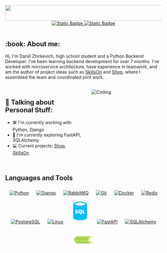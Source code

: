 <div align="center">
  <img src="https://readme-typing-svg.herokuapp.com/?lines=Hello,+There!+👋;I'm+Daniil+Zhirkevich;Nice+to+meet+you!&center=true&size=30" align="center" height="50" width="600" />
</div>

<div align="center">
  <a href="https://www.linkedin.com/in/daniil-zhirkevich-673b57322/">
    <img alt="Static Badge" src="https://img.shields.io/badge/LinkedIn-blue?style=for-the-badge&logo=linkedin" />
  </a>
  <a href="https://t.me/lzjs24">
    <img alt="Static Badge" src="https://img.shields.io/badge/Telegram-%2300BFFF?style=for-the-badge&logo=telegram&logoColor=white" />
  </a>
</div>

<br />

<div>
  <h2>:book: About me:</h2>
  <p>Hi, I'm Daniil Zhirkevich, high school student and a Python Backend Developer. I've been learning backend development for over 7 months. I've worked with microservice architecture, have experience in teamwork, and am the author of project ideas such as <a href="https://github.com/Vae1ocks/SkillsOn">SkillsOn</a> and <a href="https://github.com/Vae1ocks/Shop">Shop</a>, where I assembled the team and coordinated joint work.</p>
</div>

<br />

<div style="display: flex; justify-content: space-between; align-items: flex-start;">
  <div style="width: 50%;">
    <h2>🔨 Talking about Personal Stuff:</h2>
    <ul>
      <li>🛠 I'm currently working with Python, Django</li>
      <li>🚀 I'm currently exploring FastAPI, SQLAlchemy</li>
      <li>💻 Current projects: <a href="https://github.com/Vae1ocks/Shop">Shop</a>, <a href="https://github.com/Vae1ocks/SkillsOn">SkillsOn</a></li>
    </ul>
  </div>

  <div style="width: 45%; margin-left: 20px;">
    <img src="https://raw.githubusercontent.com/iampavangandhi/iampavangandhi/master/gifs/coder.gif" alt="Coding" style="width: 100%;" />
  </div>
</div>


<br />

## Languages and Tools
<div align="center">
  <a href="https://www.python.org/" target="_blank"><img style="margin: 10px" src="https://profilinator.rishav.dev/skills-assets/python-original.svg" alt="Python" height="60" /></a>
  <a href="https://www.djangoproject.com/" target="_blank"><img style="margin: 10px" src="https://profilinator.rishav.dev/skills-assets/django-original.svg" alt="Django" height="60" /></a>
  <a href="https://www.rabbitmq.com/" target="_blank"><img style="margin: 10px" src="https://profilinator.rishav.dev/skills-assets/rabbitmq-icon.svg" alt="RabbitMQ" height="60" /></a>
  <a href="https://github.com/" target="_blank"><img style="margin: 10px" src="https://profilinator.rishav.dev/skills-assets/git-scm-icon.svg" alt="Git" height="60" /></a>
  <a href="https://www.docker.com/" target="_blank"><img style="margin: 10px" src="https://profilinator.rishav.dev/skills-assets/docker-original-wordmark.svg" alt="Docker" height="60" /></a>
  <a href="https://redis.io/" target="_blank"><img style="margin: 10px" src="https://profilinator.rishav.dev/skills-assets/redis-original-wordmark.svg" alt="Redis" height="60" /></a>
  <a href="https://www.postgresql.org/" target="_blank"><img style="margin: 10px" src="https://profilinator.rishav.dev/skills-assets/postgresql-original-wordmark.svg" alt="PostgreSQL" height="60" /></a>
  <a href="https://www.linux.org/" target="_blank"><img style="margin: 10px" src="https://profilinator.rishav.dev/skills-assets/linux-original.svg" alt="Linux" height="60" /></a>
  <a href="" target="_blank"><img style="margin: 10px" src="img/sql-database-generic.svg" alt="SQL" height="60" /></a>
  <a href="" height="40" alt="fastapi logo" target="_blank"><img style="margin: 10px" src="https://cdn.jsdelivr.net/gh/devicons/devicon/icons/fastapi/fastapi-original.svg" alt="FastAPI" height="60" /></a>
  <a href="" target="_blank"><img style="margin: 10px" src="https://cdn.jsdelivr.net/gh/devicons/devicon/icons/sqlalchemy/sqlalchemy-original.svg" alt="SQLAlchemy" height="60" /></a>
  <a href="https://docs.celeryq.dev/en/stable/" target="_blank"><img style="margin: 10px" src="img/celery.png" alt="Celery" height="60" /></a>

</div>
<br />
